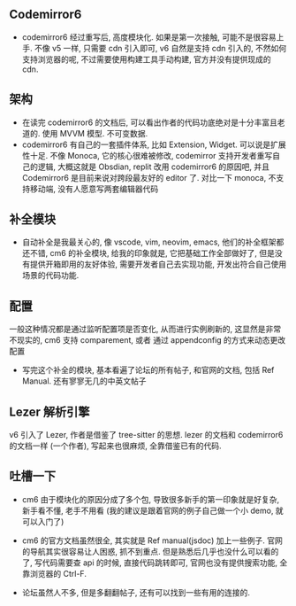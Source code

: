 ## Codemirror6

* codemirror6 经过重写后, 高度模块化. 如果是第一次接触, 可能不是很容易上手. 不像 v5 一样, 只需要 cdn 引入即可, v6 自然是支持 cdn 引入的, 不然如何支持浏览器的呢, 不过需要使用构建工具手动构建, 官方并没有提供现成的 cdn.

## 架构

* 在读完 codemirror6 的文档后, 可以看出作者的代码功底绝对是十分丰富且老道的. 使用 MVVM 模型.
 不可变数据.
* codemirror6 有自己的一套插件体系, 比如 Extension, Widget. 可以说是扩展性十足. 不像 Monoca, 它的核心很难被修改, codemirror 支持开发者重写自己的逻辑, 大概这就是 Obsdian, replit 改用 codemirror6 的原因吧, 并且 Codemirror6 是目前来说对跨段最友好的 editor 了. 对比一下 monoca, 不支持移动端, 没有人愿意写两套编辑器代码

## 补全模块

* 自动补全是我最关心的, 像 vscode, vim, neovim, emacs, 他们的补全框架都还不错, cm6 的补全模块, 给我的印象就是, 它把基础工作全部做好了, 但是没有提供开箱即用的友好体验, 需要开发者自己去实现功能, 开发出符合自己使用场景的代码功能.

## 配置

一般这种情况都是通过监听配置项是否变化, 从而进行实例刷新的, 这显然是非常不现实的, cm6 支持 comparement, 或者 通过 appendconfig 的方式来动态更改配置

* 写完这个补全的模块, 基本看遍了论坛的所有帖子, 和官网的文档, 包括 Ref Manual. 还有寥寥无几的中英文帖子

## Lezer 解析引擎

v6 引入了 Lezer, 作者是借鉴了 tree-sitter 的思想. lezer 的文档和 codemirror6 的文档一样 (一个作者), 写起来也很麻烦, 全靠借鉴已有的代码.

## 吐槽一下

* cm6 由于模块化的原因分成了多个包, 导致很多新手的第一印象就是好复杂, 新手看不懂, 老手不用看 (我的建议是跟着官网的例子自己做一个小 demo, 就可以入门了)
* cm6 的官方文档虽然很全, 其实就是 Ref manual(jsdoc) 加上一些例子. 官网的导航其实很容易让人困惑, 抓不到重点. 但是熟悉后几乎也没什么可以看的了, 写代码需要查 api 的时候, 直接代码跳转即可, 官网也没有提供搜索功能, 全靠浏览器的 Ctrl-F.

* 论坛虽然人不多, 但是多翻翻帖子, 还有可以找到一些有用的连接的.